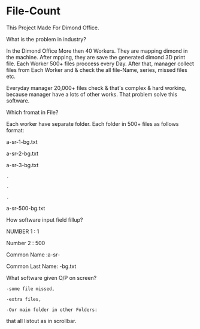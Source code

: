 # File-Count
This Project Made For Dimond Office.

What is the problem in industry?

In the Dimond Office More then 40 Workers. They are mapping dimond in the machine. After mpping, they are 
save the generated dimond 3D print file. Each Worker 500+ files proccess every Day. After that, manager collect files from 
Each Worker and & check the all file-Name, series, missed files etc.

Everyday manager 20,000+ files check & that's complex & hard working, because manager have a lots of 
other works. That problem solve this software.


Which fromat in File?

Each worker have separate folder. Each folder in 500+ files as follows format:

a-sr-1-bg.txt

a-sr-2-bg.txt

a-sr-3-bg.txt

	.
 
	.
 
	.
 
a-sr-500-bg.txt


How software input field fillup?

NUMBER 1 : 1	

Number 2 : 500

Common Name :a-sr-

Common Last Name: -bg.txt



What software given O/P on screen?

	-some file missed, 
 
	-extra files,
 
	-Our main folder in other Folders:  
 
that all listout as in scrollbar.
